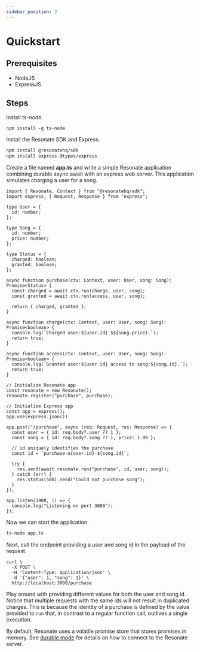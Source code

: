 ```yaml
---
sidebar_position: 2
---
```


# Quickstart

## Prerequisites

- NodeJS
- ExpressJS

## Steps

Install ts-node.
```
npm install -g ts-node
```

Install the Resonate SDK and Express.
```bash
npm install @resonatehq/sdk
npm install express @types/express
```

Create a file named **app.ts** and write a simple Resonate application combining durable async await with an express web server. This application simulates charging a user for a song.

```tsx title="app.ts"
import { Resonate, Context } from "@resonatehq/sdk";
import express, { Request, Response } from "express";

type User = {
  id: number;
};

type Song = {
  id: number;
  price: number;
};

type Status = {
  charged: boolean;
  granted: boolean;
};

async function purchase(ctx: Context, user: User, song: Song): Promise<Status> {
  const charged = await ctx.run(charge, user, song);
  const granted = await ctx.run(access, user, song);

  return { charged, granted };
}

async function charge(ctx: Context, user: User, song: Song): Promise<boolean> {
  console.log(`Charged user:${user.id} $${song.price}.`);
  return true;
}

async function access(ctx: Context, user: User, song: Song): Promise<boolean> {
  console.log(`Granted user:${user.id} access to song:${song.id}.`);
  return true;
}

// Initialize Resonate app
const resonate = new Resonate();
resonate.register("purchase", purchase);

// Initialize Express app
const app = express();
app.use(express.json())

app.post("/purchase", async (req: Request, res: Response) => {
  const user = { id: req.body?.user ?? 1 };
  const song = { id: req.body?.song ?? 1, price: 1.99 };

  // id uniquely identifies the purchase
  const id = `purchase-${user.id}-${song.id}`;

  try {
    res.send(await resonate.run("purchase", id, user, song));
  } catch (err) {
    res.status(500).send("Could not purchase song");
  }
});

app.listen(3000, () => {
  console.log("Listening on port 3000");
});
```

Now we can start the application.
```bash
ts-node app.ts
```

Next, call the endpoint providing a user and song id in the payload of the request.

```
curl \
  -X POST \
  -H 'Content-Type: application/json' \
  -d '{"user": 1, "song": 1}' \
  http://localhost:3000/purchase
```

Play around with providing different values for both the user and song id. Notice that multiple requests with the same ids will not result in duplicated charges. This is because the identity of a purchase is defined by the value provided to `run` that, in contrast to a regular function call, outlives a single execution.

By default, Resonate uses a volatile promise store that stores promises in memory. See [durable mode](/sdks/typescript#durable-mode) for details on how to connect to the Resonate server.
